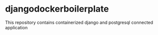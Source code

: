 # djangodockerboilerplate
This repository contains containerized django and postgresql connected application